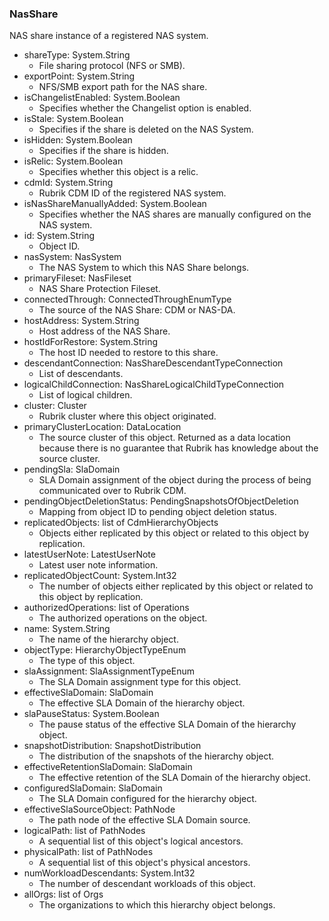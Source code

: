 ### NasShare
NAS share instance of a registered NAS system.

- shareType: System.String
  - File sharing protocol (NFS or SMB).
- exportPoint: System.String
  - NFS/SMB export path for the NAS share.
- isChangelistEnabled: System.Boolean
  - Specifies whether the Changelist option is enabled.
- isStale: System.Boolean
  - Specifies if the share is deleted on the NAS System.
- isHidden: System.Boolean
  - Specifies if the share is hidden.
- isRelic: System.Boolean
  - Specifies whether this object is a relic.
- cdmId: System.String
  - Rubrik CDM ID of the registered NAS system.
- isNasShareManuallyAdded: System.Boolean
  - Specifies whether the NAS shares are manually configured on the NAS system.
- id: System.String
  - Object ID.
- nasSystem: NasSystem
  - The NAS System to which this NAS Share belongs.
- primaryFileset: NasFileset
  - NAS Share Protection Fileset.
- connectedThrough: ConnectedThroughEnumType
  - The source of the NAS Share: CDM or NAS-DA.
- hostAddress: System.String
  - Host address of the NAS Share.
- hostIdForRestore: System.String
  - The host ID needed to restore to this share.
- descendantConnection: NasShareDescendantTypeConnection
  - List of descendants.
- logicalChildConnection: NasShareLogicalChildTypeConnection
  - List of logical children.
- cluster: Cluster
  - Rubrik cluster where this object originated.
- primaryClusterLocation: DataLocation
  - The source cluster of this object. Returned as a data location because there is no guarantee that Rubrik has knowledge about the source cluster.
- pendingSla: SlaDomain
  - SLA Domain assignment of the object during the process of being communicated over to Rubrik CDM.
- pendingObjectDeletionStatus: PendingSnapshotsOfObjectDeletion
  - Mapping from object ID to pending object deletion status.
- replicatedObjects: list of CdmHierarchyObjects
  - Objects either replicated by this object or related to this object by replication.
- latestUserNote: LatestUserNote
  - Latest user note information.
- replicatedObjectCount: System.Int32
  - The number of objects either replicated by this object or related to this object by replication.
- authorizedOperations: list of Operations
  - The authorized operations on the object.
- name: System.String
  - The name of the hierarchy object.
- objectType: HierarchyObjectTypeEnum
  - The type of this object.
- slaAssignment: SlaAssignmentTypeEnum
  - The SLA Domain assignment type for this object.
- effectiveSlaDomain: SlaDomain
  - The effective SLA Domain of the hierarchy object.
- slaPauseStatus: System.Boolean
  - The pause status of the effective SLA Domain of the hierarchy object.
- snapshotDistribution: SnapshotDistribution
  - The distribution of the snapshots of the hierarchy object.
- effectiveRetentionSlaDomain: SlaDomain
  - The effective retention of the SLA Domain of the hierarchy object.
- configuredSlaDomain: SlaDomain
  - The SLA Domain configured for the hierarchy object.
- effectiveSlaSourceObject: PathNode
  - The path node of the effective SLA Domain source.
- logicalPath: list of PathNodes
  - A sequential list of this object's logical ancestors.
- physicalPath: list of PathNodes
  - A sequential list of this object's physical ancestors.
- numWorkloadDescendants: System.Int32
  - The number of descendant workloads of this object.
- allOrgs: list of Orgs
  - The organizations to which this hierarchy object belongs.
